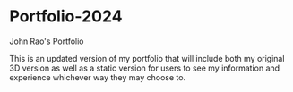 # Portfolio-2024

John Rao's Portfolio

This is an updated version of my portfolio that will include both my original 3D version as well as a static version
for users to see my information and experience whichever way they may choose to.
